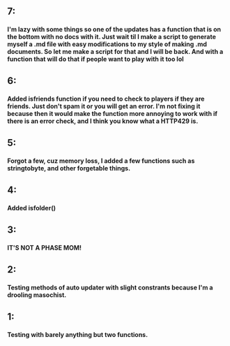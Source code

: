 ## 7:
#### I'm lazy with some things so one of the updates has a function that is on the bottom with no docs with it. Just wait til I make a script to generate myself a .md file with easy modifications to my style of making .md documents. So let me make a script for that and I will be back. And with a function that will do that if people want to play with it too lol

## 6:
#### Added isfriends function if you need to check to players if they are friends. Just don't spam it or you will get an error. I'm not fixing it because then it would make the function more annoying to work with if there is an error check, and I think you know what a HTTP429 is.

## 5:
#### Forgot a few, cuz memory loss, I added a few functions such as stringtobyte, and other forgetable things.

## 4:
#### Added isfolder()

## 3:
#### IT'S NOT A PHASE MOM!

## 2:
#### Testing methods of auto updater with slight constrants because I'm a drooling masochist.

## 1:
#### Testing with barely anything but two functions.
